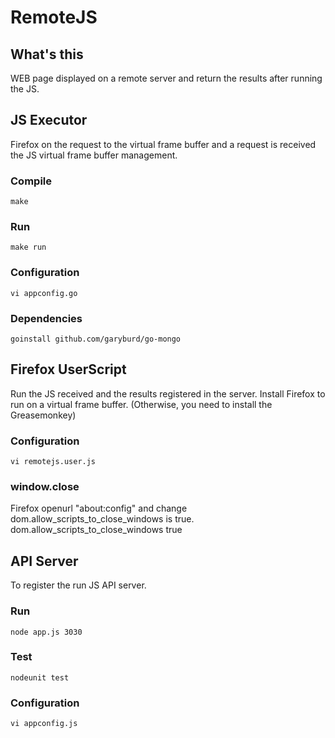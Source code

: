 # RemoteJS

## What's this
WEB page displayed on a remote server and return the results after running the JS.

## JS Executor
Firefox on the request to the virtual frame buffer and a request is received the JS virtual frame buffer management.

### Compile
	make

### Run
	make run

### Configuration
	vi appconfig.go

### Dependencies
	goinstall github.com/garyburd/go-mongo

## Firefox UserScript
Run the JS received and the results registered in the server. Install Firefox to run on a virtual frame buffer. (Otherwise, you need to install the Greasemonkey)

### Configuration
	vi remotejs.user.js

### window.close
Firefox openurl "about:config" and change dom.allow_scripts_to_close_windows is true.
	dom.allow_scripts_to_close_windows true

## API Server
To register the run JS API server.

### Run
	node app.js 3030

### Test
	nodeunit test

### Configuration
	vi appconfig.js

